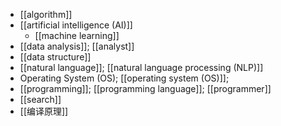 - [[algorithm]]
- [[artificial intelligence (AI)]]
    - [[machine learning]]
- [[data analysis]]; [[analyst]]
- [[data structure]]
- [[natural language]]; [[natural language processing (NLP)]]
- Operating System (OS); [[operating system (OS)]];
- [[programming]]; [[programming language]]; [[programmer]]
- [[search]]
- [[编译原理]]
